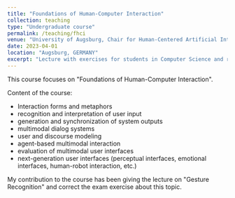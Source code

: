 ```yaml
---
title: "Foundations of Human-Computer Interaction"
collection: teaching
type: "Undergraduate course"
permalink: /teaching/fhci
venue: "University of Augsburg, Chair for Human-Centered Artificial Intelligence"
date: 2023-04-01
location: "Augsburg, GERMANY"
excerpt: "Lecture with exercises for students in Computer Science and related fields."
---
```


This course focuses on "Foundations of Human-Computer Interaction".

Content of the course:
* Interaction forms and metaphors
* recognition and interpretation of user input
* generation and synchronization of system outputs
* multimodal dialog systems
* user and discourse modeling
* agent-based multimodal interaction
* evaluation of multimodal user interfaces
* next-generation user interfaces (perceptual interfaces, emotional interfaces, human-robot interaction, etc.)

My contribution to the course has been giving the lecture on "Gesture Recognition" and correct the exam exercise about this topic.